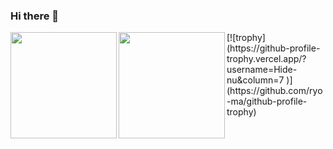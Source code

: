 ### Hi there 👋

<!--
**Hide-nu/Hide-nu** is a ✨ _special_ ✨ repository because its `README.md` (this file) appears on your GitHub profile.

Here are some ideas to get you started:

- 🔭 I’m currently working on ...
- 🌱 I’m currently learning ...
- 👯 I’m looking to collaborate on ...
- 🤔 I’m looking for help with ...
- 💬 Ask me about ...
- 📫 How to reach me: ...
- 😄 Pronouns: ...
- ⚡ Fun fact: ...
-->
<a href="https://github.com/tocoteron">
  <img align="left" height="170px" src="https://github-readme-stats.vercel.app/api?username=Hide-nu&count_private=true&show_icons=true&theme=swift" />
</a>
<a href="https://github.com/tocoteron">
  <img align="left" height="170px" src="https://github-readme-stats.vercel.app/api/top-langs/?username=Hide-nu&layout=compact&theme=swift" />
</a>
[![trophy](https://github-profile-trophy.vercel.app/?username=Hide-nu&column=7
)](https://github.com/ryo-ma/github-profile-trophy)
